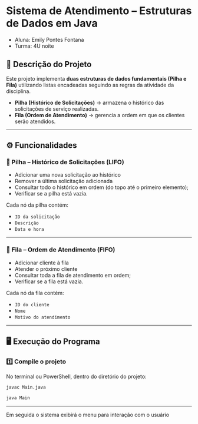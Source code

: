 # Sistema de Atendimento – Estruturas de Dados em Java

- Aluna: Emily Pontes Fontana
- Turma: 4U noite

## 📘 Descrição do Projeto
Este projeto implementa **duas estruturas de dados fundamentais (Pilha e Fila)** utilizando listas encadeadas seguindo as regras da atividade da disciplina.

- **Pilha (Histórico de Solicitações)** → armazena o histórico das solicitações de serviço realizadas.
- **Fila (Ordem de Atendimento)** → gerencia a ordem em que os clientes serão atendidos.

---

## ⚙️ Funcionalidades

### 🔹 Pilha – Histórico de Solicitações (LIFO)
- Adicionar uma nova solicitação ao histórico 
- Remover a última solicitação adicionada
- Consultar todo o histórico em ordem (do topo até o primeiro elemento);
- Verificar se a pilha está vazia.

Cada nó da pilha contém:
- `ID da solicitação`
- `Descrição`
- `Data e hora`

---

### 🔹 Fila – Ordem de Atendimento (FIFO)
- Adicionar cliente à fila 
- Atender o próximo cliente
- Consultar toda a fila de atendimento em ordem;
- Verificar se a fila está vazia.

Cada nó da fila contém:
- `ID do cliente`
- `Nome`
- `Motivo do atendimento`

---
## 🖥️ Execução do Programa

### 1️⃣ Compile o projeto
No terminal ou PowerShell, dentro do diretório do projeto:

```bash
javac Main.java
```

```bash
java Main
```

---

Em seguida o sistema exibirá o menu para interação com o usuário
